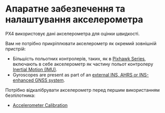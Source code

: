 # Апаратне забезпечення та налаштування акселерометра

PX4 використовує дані акселерометра для оцінки швидкості.

Вам не потрібно прикріплювати акселерометр як окремий зовнішній пристрій:

- Більшість польотних контролерів, таких, як в [Pixhawk Series](/flight_controller/pixhawk_series.md), включають в себе акселерометр як частину польот контролеру [Inertial Motion (IMU)](https://en.wikipedia.org/wiki/Inertial_measurement_unit).
- Gyroscopes are present as part of an [external INS, AHRS or INS-enhanced GNSS system](../sensor/inertial_navigation_systems.md).

Потрібно відкалібрувати акселерометр перед першим використанням безпілотника:

- [Accelerometer Calibration](../config/accelerometer.md)
